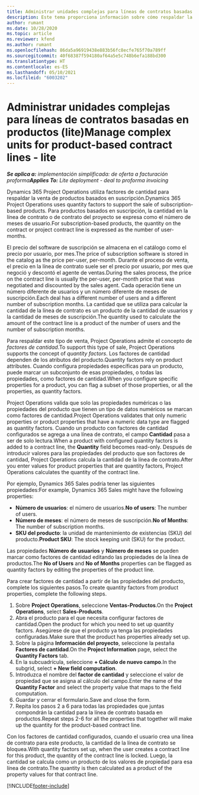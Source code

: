 ```yaml
---
title: Administrar unidades complejas para líneas de contratos basadas en productos (lite)
description: Este tema proporciona información sobre cómo respaldar la venta de productos basados en suscripción.
author: rumant
ms.date: 10/28/2020
ms.topic: article
ms.reviewer: kfend
ms.author: rumant
ms.openlocfilehash: 86da5a96919438e883b56fc8ecfe765f70a789ff
ms.sourcegitcommit: 40f68387f594180af64a5e5c748b6efa188bd300
ms.translationtype: HT
ms.contentlocale: es-ES
ms.lasthandoff: 05/10/2021
ms.locfileid: "6003202"
---
```

# <a name="manage-complex-units-for-product-based-contract-lines---lite"></a><span data-ttu-id="375a1-103">Administrar unidades complejas para líneas de contratos basadas en productos (lite)</span><span class="sxs-lookup"><span data-stu-id="375a1-103">Manage complex units for product-based contract lines - lite</span></span>

<span data-ttu-id="375a1-104">_**Se aplica a:** implementación simplificada: de oferta a facturación proforma_</span><span class="sxs-lookup"><span data-stu-id="375a1-104">_**Applies To:** Lite deployment - deal to proforma invoicing_</span></span>

<span data-ttu-id="375a1-105">Dynamics 365 Project Operations utiliza factores de cantidad para respaldar la venta de productos basados ​​en suscripción.</span><span class="sxs-lookup"><span data-stu-id="375a1-105">Dynamics 365 Project Operations uses quantity factors to support the sale of subscription-based products.</span></span> <span data-ttu-id="375a1-106">Para productos basados ​​en suscripción, la cantidad en la línea de contrato o de contrato del proyecto se expresa como el número de meses de usuario.</span><span class="sxs-lookup"><span data-stu-id="375a1-106">For subscription-based products, the quantity on the contract or project contract line is expressed as the number of user-months.</span></span>

<span data-ttu-id="375a1-107">El precio del software de suscripción se almacena en el catálogo como el precio por usuario, por mes.</span><span class="sxs-lookup"><span data-stu-id="375a1-107">The price of subscription software is stored in the catalog as the price per-user, per-month.</span></span> <span data-ttu-id="375a1-108">Durante el proceso de venta, el precio en la línea de contrato suele ser el precio por usuario, por mes que negoció y descontó el agente de ventas.</span><span class="sxs-lookup"><span data-stu-id="375a1-108">During the sales process, the price on the contract line is usually the per-user, per-month price that was negotiated and discounted by the sales agent.</span></span> <span data-ttu-id="375a1-109">Cada operación tiene un número diferente de usuarios y un número diferente de meses de suscripción.</span><span class="sxs-lookup"><span data-stu-id="375a1-109">Each deal has a different number of users and a different number of subscription months.</span></span> <span data-ttu-id="375a1-110">La cantidad que se utiliza para calcular la cantidad de la línea de contrato es un producto de la cantidad de usuarios y la cantidad de meses de suscripción.</span><span class="sxs-lookup"><span data-stu-id="375a1-110">The quantity used to calculate the amount of the contract line is a product of the number of users and the number of subscription months.</span></span>

<span data-ttu-id="375a1-111">Para respaldar este tipo de venta, Project Operations admite el concepto de *factores de cantidad*.</span><span class="sxs-lookup"><span data-stu-id="375a1-111">To support this type of sale, Project Operations supports the concept of *quantity factors*.</span></span> <span data-ttu-id="375a1-112">Los factores de cantidad dependen de los atributos del producto.</span><span class="sxs-lookup"><span data-stu-id="375a1-112">Quantity factors rely on product attributes.</span></span> <span data-ttu-id="375a1-113">Cuando configura propiedades específicas para un producto, puede marcar un subconjunto de esas propiedades, o todas las propiedades, como factores de cantidad.</span><span class="sxs-lookup"><span data-stu-id="375a1-113">When you configure specific properties for a product, you can flag a subset of those properties, or all the properties, as quantity factors.</span></span>

<span data-ttu-id="375a1-114">Project Operations valida que solo las propiedades numéricas o las propiedades del producto que tienen un tipo de datos numéricos se marcan como factores de cantidad.</span><span class="sxs-lookup"><span data-stu-id="375a1-114">Project Operations validates that only numeric properties or product properties that have a numeric data type are flagged as quantity factors.</span></span> <span data-ttu-id="375a1-115">Cuando un producto con factores de cantidad configurados se agrega a una línea de contrato, el campo **Cantidad** pasa a ser de solo lectura.</span><span class="sxs-lookup"><span data-stu-id="375a1-115">When a product with configured quantity factors is added to a contract line, the **Quantity** field  becomes read-only.</span></span> <span data-ttu-id="375a1-116">Después de introducir valores para las propiedades del producto que son factores de cantidad, Project Operations calcula la cantidad de la línea de contrato.</span><span class="sxs-lookup"><span data-stu-id="375a1-116">After you enter values for product properties that are quantity factors, Project Operations calculates the quantity of the contract line.</span></span>

<span data-ttu-id="375a1-117">Por ejemplo, Dynamics 365 Sales podría tener las siguientes propiedades:</span><span class="sxs-lookup"><span data-stu-id="375a1-117">For example, Dynamics 365 Sales might have the following properties:</span></span>

- <span data-ttu-id="375a1-118">**Número de usuarios**: el número de usuarios.</span><span class="sxs-lookup"><span data-stu-id="375a1-118">**No of users**: The number of users.</span></span>
- <span data-ttu-id="375a1-119">**Número de meses**: el número de meses de suscripción.</span><span class="sxs-lookup"><span data-stu-id="375a1-119">**No of Months**: The number of subscription months.</span></span>
- <span data-ttu-id="375a1-120">**SKU del producto**: la unidad de mantenimiento de existencias (SKU) del producto.</span><span class="sxs-lookup"><span data-stu-id="375a1-120">**Product SKU**: The stock keeping unit (SKU) for the product.</span></span>

<span data-ttu-id="375a1-121">Las propiedades **Número de usuarios** y **Número de meses** se pueden marcar como factores de cantidad editando las propiedades de la línea de productos.</span><span class="sxs-lookup"><span data-stu-id="375a1-121">The **No of Users** and **No of Months** properties can be flagged as quantity factors by editing the properties of the product line.</span></span>

<span data-ttu-id="375a1-122">Para crear factores de cantidad a partir de las propiedades del producto, complete los siguientes pasos.</span><span class="sxs-lookup"><span data-stu-id="375a1-122">To create quantity factors from product properties, complete the following steps.</span></span>

1. <span data-ttu-id="375a1-123">Sobre **Project Operations**, seleccione **Ventas-Productos**.</span><span class="sxs-lookup"><span data-stu-id="375a1-123">On the **Project Operations**, select **Sales-Products**.</span></span>
2. <span data-ttu-id="375a1-124">Abra el producto para el que necesita configurar factores de cantidad.</span><span class="sxs-lookup"><span data-stu-id="375a1-124">Open the product for which you need to set up quantity factors.</span></span> <span data-ttu-id="375a1-125">Asegúrese de que el producto ya tenga las propiedades configuradas.</span><span class="sxs-lookup"><span data-stu-id="375a1-125">Make sure that the product has properties already set up.</span></span>
3. <span data-ttu-id="375a1-126">Sobre la página **Información del proyecto**, seleccione la pestaña **Factores de cantidad**.</span><span class="sxs-lookup"><span data-stu-id="375a1-126">On the **Project Information** page, select the **Quantity Factors** tab.</span></span>
4. <span data-ttu-id="375a1-127">En la subcuadrícula, seleccione **+ Cálculo de nuevo campo**.</span><span class="sxs-lookup"><span data-stu-id="375a1-127">In the subgrid, select **+ New field computation**.</span></span>
5. <span data-ttu-id="375a1-128">Introduzca el nombre del **factor de cantidad** y seleccione el valor de propiedad que se asigna al cálculo del campo.</span><span class="sxs-lookup"><span data-stu-id="375a1-128">Enter the name of the **Quantity Factor** and select the property value that maps to the field computation.</span></span>
6. <span data-ttu-id="375a1-129">Guardar y cerrar el formulario.</span><span class="sxs-lookup"><span data-stu-id="375a1-129">Save and close the form.</span></span>
7. <span data-ttu-id="375a1-130">Repita los pasos 2 a 6 para todas las propiedades que juntas compondrán la cantidad para la línea de contrato basada en productos.</span><span class="sxs-lookup"><span data-stu-id="375a1-130">Repeat steps 2-6 for all the properties that together will make up the quantity for the product-based contract line.</span></span>

<span data-ttu-id="375a1-131">Con los factores de cantidad configurados, cuando el usuario crea una línea de contrato para este producto, la cantidad de la línea de contrato se bloquea.</span><span class="sxs-lookup"><span data-stu-id="375a1-131">With quantity factors set up, when the user creates a contract line for this product, the quantity of the contract line is locked.</span></span> <span data-ttu-id="375a1-132">Luego, la cantidad se calcula como un producto de los valores de propiedad para esa línea de contrato.</span><span class="sxs-lookup"><span data-stu-id="375a1-132">The quantity is then calculated as a product of the property values for that contract line.</span></span>


[!INCLUDE[footer-include](../../includes/footer-banner.md)]